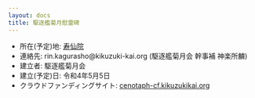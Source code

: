 ```yaml
---
layout: docs
title: 駆逐艦菊月慰霊碑
---
```

- 所在(予定)地: [寿仙院](http://www.jusenin.or.jp)
- 連絡先: rin.kagurasho@kikuzuki<span class="obfuscate">-</span>kai.org
 (駆逐艦菊月会 幹事補 神楽所麟)
- 建立者: 駆逐艦菊月会
- 建立(予定)日: 令和4年5月5日
- クラウドファンディングサイト: [cenotaph-cf.kikuzukikai.org](https://cenotaph-cf.kikuzukikai.org)
